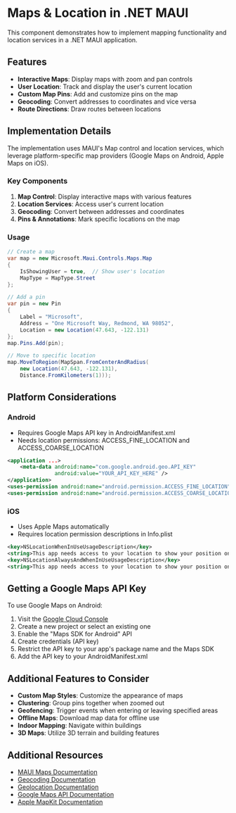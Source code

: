 # Maps & Location in .NET MAUI

This component demonstrates how to implement mapping functionality and location services in a .NET MAUI application.

## Features

- **Interactive Maps**: Display maps with zoom and pan controls
- **User Location**: Track and display the user's current location
- **Custom Map Pins**: Add and customize pins on the map
- **Geocoding**: Convert addresses to coordinates and vice versa
- **Route Directions**: Draw routes between locations

## Implementation Details

The implementation uses MAUI's Map control and location services, which leverage platform-specific map providers (Google Maps on Android, Apple Maps on iOS).

### Key Components

1. **Map Control**: Display interactive maps with various features
2. **Location Services**: Access user's current location
3. **Geocoding**: Convert between addresses and coordinates
4. **Pins & Annotations**: Mark specific locations on the map

### Usage

```csharp
// Create a map
var map = new Microsoft.Maui.Controls.Maps.Map
{
    IsShowingUser = true,  // Show user's location
    MapType = MapType.Street
};

// Add a pin
var pin = new Pin
{
    Label = "Microsoft",
    Address = "One Microsoft Way, Redmond, WA 98052",
    Location = new Location(47.643, -122.131)
};
map.Pins.Add(pin);

// Move to specific location
map.MoveToRegion(MapSpan.FromCenterAndRadius(
    new Location(47.643, -122.131),
    Distance.FromKilometers(1)));
```

## Platform Considerations

### Android
- Requires Google Maps API key in AndroidManifest.xml
- Needs location permissions: ACCESS_FINE_LOCATION and ACCESS_COARSE_LOCATION

```xml
<application ...>
    <meta-data android:name="com.google.android.geo.API_KEY" 
               android:value="YOUR_API_KEY_HERE" />
</application>
<uses-permission android:name="android.permission.ACCESS_FINE_LOCATION" />
<uses-permission android:name="android.permission.ACCESS_COARSE_LOCATION" />
```

### iOS
- Uses Apple Maps automatically
- Requires location permission descriptions in Info.plist

```xml
<key>NSLocationWhenInUseUsageDescription</key>
<string>This app needs access to your location to show your position on the map.</string>
<key>NSLocationAlwaysAndWhenInUseUsageDescription</key>
<string>This app needs access to your location to show your position on the map and provide location-based services.</string>
```

## Getting a Google Maps API Key

To use Google Maps on Android:

1. Visit the [Google Cloud Console](https://console.cloud.google.com/)
2. Create a new project or select an existing one
3. Enable the "Maps SDK for Android" API
4. Create credentials (API key)
5. Restrict the API key to your app's package name and the Maps SDK
6. Add the API key to your AndroidManifest.xml

## Additional Features to Consider

- **Custom Map Styles**: Customize the appearance of maps
- **Clustering**: Group pins together when zoomed out
- **Geofencing**: Trigger events when entering or leaving specified areas
- **Offline Maps**: Download map data for offline use
- **Indoor Mapping**: Navigate within buildings
- **3D Maps**: Utilize 3D terrain and building features

## Additional Resources

- [MAUI Maps Documentation](https://learn.microsoft.com/en-us/dotnet/maui/user-interface/controls/map)
- [Geocoding Documentation](https://learn.microsoft.com/en-us/dotnet/maui/platform-integration/device/geocoding)
- [Geolocation Documentation](https://learn.microsoft.com/en-us/dotnet/maui/platform-integration/device/geolocation)
- [Google Maps API Documentation](https://developers.google.com/maps/documentation/android-sdk)
- [Apple MapKit Documentation](https://developer.apple.com/documentation/mapkit) 